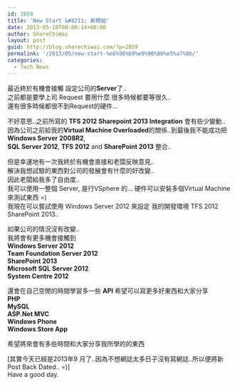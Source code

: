 ```yaml
---
id: 2859
title: 'New Start &#8211; 新開始'
date: 2013-05-10T00:00:14+08:00
author: ShareChiWai
layout: post
guid: http://blog.sharechiwai.com/?p=2859
permalink: '/2013/05/new-start-%e6%96%b0%e9%96%8b%e5%a7%8b/'
categories:
  - Tech News
---
```

最近終於有機會接觸 設定公司的**Server**了..  
之前都是要學上司 Request 要用什麼.很多時候都要等很久..  
還有很多時候都很不到Request的硬件&#8230;

不好意思..之前所寫的 **TFS 2012 Sharepoint 2013 Integration** 會有些少變動..  
因為公司之前給我的**Virtual Machine Overloaded**的關係..到最後我不能成功把**Windows Server 2008R2**,  
**SQL Server 2012**, **TFS 2012** and **SharePoint 2013** 整合..

但是幸運地有一次我終於有機會直接和老闆反映意見..  
解決我想試驗的東西對公司的發展會有什麼的好改變..  
因此老闆給我多了自由度..  
我可以使用一整個 Server, 是行VSphere 的&#8230; 硬件可以安裝多個Virtual Machine 來測試東西 =)  
我現在可以嘗試使用 Windows Server 2012 來設定 我的開發環境 TFS 2012 SharePoint 2013..

如果公司的情況沒有改變..  
我將會有更多機會接觸到  
**Windows Server 2012**  
**Team Foundation Server 2012**  
**SharePoint 2013**  
**Microsoft SQL Server 2012**  
**System Centre 2012**

還會在自己空閒的時間學習多一些 **API** 希望可以寫更多好東西和大家分享  
**PHP**  
**MySQL**  
**ASP.Net MVC**  
**Windows Phone**  
**Windows Store App**

希望將來會有多些時間和大家分享我所學的的東西

[其實今天已經是2013年9 月了..因為不想網誌太多日子沒有寫網誌..所以便將新Post Back Dated.. =)]  
Have a good day.